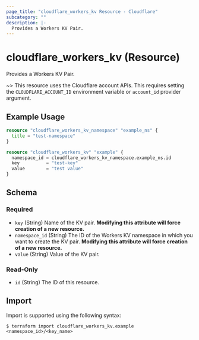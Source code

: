 ```yaml
---
page_title: "cloudflare_workers_kv Resource - Cloudflare"
subcategory: ""
description: |-
  Provides a Workers KV Pair.
---
```


# cloudflare_workers_kv (Resource)

Provides a Workers KV Pair.

~> This resource uses the Cloudflare account APIs. This requires setting the
`CLOUDFLARE_ACCOUNT_ID` environment variable or `account_id` provider argument.

## Example Usage

```terraform
resource "cloudflare_workers_kv_namespace" "example_ns" {
  title = "test-namespace"
}

resource "cloudflare_workers_kv" "example" {
  namespace_id = cloudflare_workers_kv_namespace.example_ns.id
  key          = "test-key"
  value        = "test value"
}
```

<!-- schema generated by tfplugindocs -->
## Schema

### Required

- `key` (String) Name of the KV pair. **Modifying this attribute will force creation of a new resource.**
- `namespace_id` (String) The ID of the Workers KV namespace in which you want to create the KV pair. **Modifying this attribute will force creation of a new resource.**
- `value` (String) Value of the KV pair.

### Read-Only

- `id` (String) The ID of this resource.

## Import

Import is supported using the following syntax:

```shell
$ terraform import cloudflare_workers_kv.example <namespace_id>/<key_name>
```
